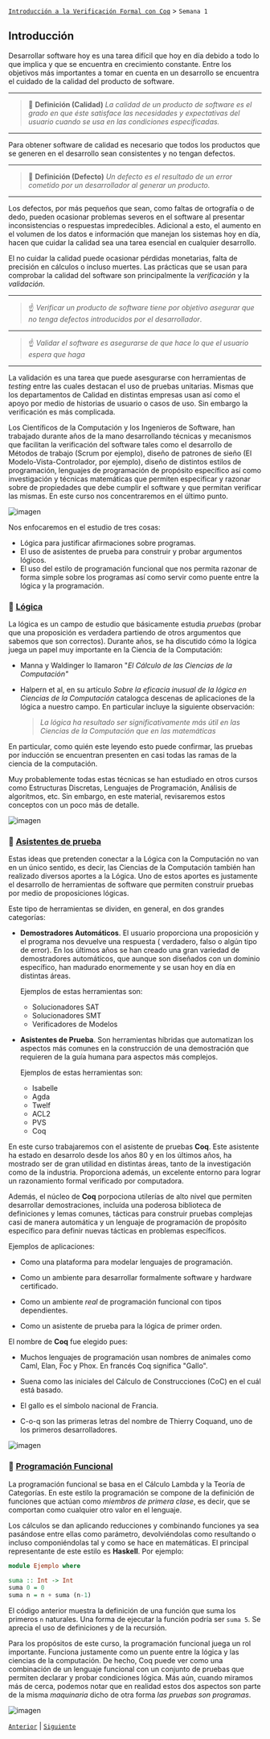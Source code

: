 [`Introducción a la Verificación Formal con Coq`](../README.md) > `Semana 1`

## Introducción

Desarrollar software hoy es una tarea difícil que hoy en día debido a todo lo que implica y que se encuentra en 
crecimiento constante. Entre los objetivos más importantes a tomar en cuenta en un desarrollo se encuentra el cuidado de
la calidad del producto de software. 

---
> :green_book: **Definición (Calidad)**  _La calidad de un producto de software es el grado en que éste satisface las 
> necesidades y expectativas del usuario cuando se usa en las condiciones especificadas._
---

Para obtener software de calidad es necesario que todos los productos que se generen en el desarrollo sean consistentes
y no tengan defectos.

---
> :green_book: **Definición (Defecto)**  _Un defecto es el resultado de un error cometido por un desarrollador al 
> generar un producto._
---

Los defectos, por más pequeños que sean, como faltas de ortografía o de dedo, pueden ocasionar problemas severos en el
software al presentar inconsistencias o respuestas impredecibles. Adicional a esto, el aumento en el volumen de los 
datos e información que manejan los sistemas hoy en día, hacen que cuidar la calidad sea una tarea esencial en cualquier
desarrollo.

El no cuidar la calidad puede ocasionar pérdidas monetarias, falta de precisión en cálculos o incluso muertes. Las 
prácticas que se usan para comprobar la calidad del software son principalmente la *verificación* y la *validación*.

---
> :point_up: _Verificar un producto de software tiene por objetivo asegurar que no tenga defectos introducidos por el
> desarrollador_.
---
> :point_up: _Validar el software es asegurarse de que hace lo que el usuario espera que haga_ 
---

La validación es una tarea que puede asesgurarse con herramientas de *testing* entre las cuales destacan el uso de 
pruebas unitarias. Mismas que los departamentos de Calidad en distintas empresas usan así como el apoyo por medio de
historias de usuario o casos de uso. Sin embargo la verificación es más complicada.

Los Científicos de la Computación y los Ingenieros de Software, han trabajado durante años de la mano desarrollando
técnicas y mecanismos que facilitan la verificación del software tales como el desarrollo de Métodos de trabajo (Scrum 
por ejemplo), diseño de patrones de sieño (El Modelo-Vista-Controlador, por ejemplo), diseño de distintos estilos de
programación, lenguajes de programación de propósito específico así como investigación y técnicas matemáticas que 
permiten especificar y razonar sobre de propiedades que debe cumplir el software y que permitan verificar las mismas. En 
este curso nos concentraremos en el último punto.

![imagen](https://external-content.duckduckgo.com/iu/?u=https%3A%2F%2Fwww.esds.co.in%2Fblog%2Fwp-content%2Fuploads%2F2019%2F03%2Ftesting.gif&f=1&nofb=1)

Nos enfocaremos en el estudio de tres cosas:

- Lógica para justificar afirmaciones sobre programas.
- El uso de asistentes de prueba para construir y probar argumentos lógicos.
- El uso del estilo de programación funcional que nos permita razonar de forma simple sobre los programas así como
  servir como puente entre la lógica y la programación.

### :large_orange_diamond: <ins>Lógica</ins>

La lógica es un campo de estudio que básicamente estudia *pruebas* (probar que una proposición es verdadera partiendo
de otros argumentos que sabemos que son correctos). Durante años, se ha discutido cómo la lógica juega un papel muy
importante en la Ciencia de la Computación:

- Manna y Waldinger lo llamaron "*El Cálculo de las Ciencias de la Computación"*

- Halpern et al, en su artículo *Sobre la eficacia inusual de la lógica en Ciencias de la Computación* catalogca
  descenas de aplicaciones de la lógica a nuestro campo. En particular incluye la siguiente observación:

  > *La lógica ha resultado ser significativamente más útil en las Ciencias de la Computación que en las matemáticas*

En particular, como quién este leyendo esto puede confirmar, las pruebas por inducción se encuentran presenten en casi
todas las ramas de la ciencia de la computación.

Muy probablemente todas estas técnicas se han estudiado en otros cursos como Estructuras Discretas, Lenguajes de 
Programación, Análisis de algoritmos, etc. Sin embargo, en este material, revisaremos estos conceptos con un poco más
de detalle.

![imagen](https://external-content.duckduckgo.com/iu/?u=http%3A%2F%2Fmedia2.intoday.in%2Findiatoday%2Fimages%2Fstories%2F2017April%2Fgifmain_041017061955.gif&f=1&nofb=1)

### :large_orange_diamond: <ins>Asistentes de prueba</ins>

Estas ideas que pretenden conectar a la Lógica con la Computación no van en un único sentido, es decir, las Ciencias de
la Computación también han realizado diversos aportes a la Lógica. Uno de estos aportes es justamente el desarrollo de
herramientas de software que permiten construir pruebas por medio de proposiciones lógicas. 

Este tipo de herramientas se dividen, en general, en dos grandes categorías:

- **Demostradores Automáticos**. El usuario proporciona una proposición y el programa nos devuelve una respuesta (
  verdadero, falso o algún tipo de error). En los últimos años se han creado una gran variedad de demostradores
  automáticos, que aunque son diseñados con un dominio específico, han madurado enormemente y se usan hoy en día en 
  distintas áreas.

  Ejemplos de estas herramientas son:

  - Solucionadores SAT
  - Solucionadores SMT
  - Verificadores de Modelos

- **Asistentes de Prueba**. Son herramientas híbridas que automatizan los aspectos más comunes en la construcción de una
  demostración que requieren de la guía humana para aspectos más complejos.

  Ejemplos de estas herramientas son:

  - Isabelle
  - Agda
  - Twelf
  - ACL2
  - PVS
  - Coq

En este curso trabajaremos con el asistente de pruebas __Coq__. Este asistente ha estado en desarrolo desde los años 80
y en los últimos años, ha mostrado ser de gran utilidad en distintas áreas, tanto de la investigación como de la 
industria. Proporciona además, un excelente entorno para lograr un razonamiento formal verificado por computadora.

Además, el núcleo de __Coq__ porpociona utilerías de alto nivel que permiten desarrollar demostraciones, incluída una
poderosa biblioteca de definiciones y lemas comunes, tácticas para construir pruebas complejas casi de manera 
automática y un lenguaje de programación de propósito específico para definir nuevas tácticas en problemas específicos.

Ejemplos de aplicaciones:

- Como una plataforma para modelar lenguajes de programación.

- Como un ambiente para desarrollar formalmente software y hardware certificado.

- Como un ambiente *real* de programación funcional con tipos dependientes.

- Como un asistente de prueba para la lógica de primer orden.

El nombre de __Coq__ fue elegido pues:

- Muchos lenguajes de programación usan nombres de animales como Caml, Elan, Foc y Phox. En francés Coq significa 
  "Gallo".

- Suena como las iniciales del Cálculo de Construcciones (CoC) en el cuál está basado.

- El gallo es el símbolo nacional de Francia.

- C-o-q son las primeras letras del nombre de Thierry Coquand, uno de los primeros desarrolladores.

![imagen](https://c.tenor.com/_y7rV7tM4XQAAAAM/gallo-claudio.gif)

### :large_orange_diamond: <ins>Programación Funcional</ins>

La programación funcional se basa en el Cálculo Lambda y la Teoría de Categorías. En este estilo la
programación se compone de la definición de funciones que actúan como *miembros de primera clase*, es
decir, que se comportan como cualquier otro valor en el lenguaje.

Los cálculos se dan aplicando reducciones y combinando funciones ya sea pasándose entre ellas como
parámetro, devolviéndolas como resultando o incluso componiéndolas tal y como se hace en matemáticas.
El principal representante de este estilo es __Haskell__. Por ejemplo:

```haskell
module Ejemplo where

suma :: Int -> Int
suma 0 = 0
suma n = n + suma (n-1)
```

El código anterior muestra la definición de una función que suma los primeros `n` naturales. Una forma
de ejecutar la función podría ser `suma 5`. Se aprecia el uso de
definiciones y de la recursión.

Para los propósitos de este curso, la programación funcional juega un rol importante. Funciona justamente como un puente
entre la lógica y las ciencias de la computación. De hecho, Coq puede ver como una combinación de un lenguaje funcional
con un conjunto de pruebas que permiten declarar y probar condiciones lógica. Más aún, cuando miramos más de cerca, 
podemos notar que en realidad estos dos aspectos son parte de la misma *maquinaria* dicho de otra forma *las pruebas
son programas*.

![imagen](https://external-content.duckduckgo.com/iu/?u=http%3A%2F%2Fcdn.playbuzz.com%2Fcdn%2F6b1cd6a9-4e6f-4b8e-b320-e3b33f8d0a65%2F8e08b3b4-d037-4da5-99f9-de3215ea37c0.gif&f=1&nofb=1)


[`Anterior`](../README.md) | [`Siguiente`](../semana02/README.md)
